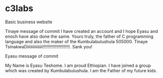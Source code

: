 # c3labs
Basic business website


Tinaye message of commit
I have created an account and I hope Eyasu and enoch have also done the same. Yours truly, the father of C programming language and also the maker of the Kumbulabulushula 505000. Tinaye TsinakwaDiiiiiiiiiiiiiii!!!!!!!!!!!!!!!!!!!!!!.
Sank you!

Eyasu message of commit

My Name is Eyasu Teshome. I am proud Ethiopian. I have joined a group which was created by  Kumbulabulushula. I am the Father of my future kids.
